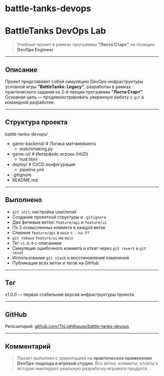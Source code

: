 # battle-tanks-devops
# BattleTanks DevOps Lab

> Учебный проект в рамках программы **"Леста Старт"** на позицию **DevOps Engineer**

---

## Описание

Проект представляет собой симуляцию DevOps-инфраструктуры условной игры **"BattleTanks: Legacy"**, разработан в рамках практического задания ко 2-й лекции программы **"Леста Старт"**. Основная цель — продемонстрировать уверенную работу с `git` в командной разработке.

---

## Структура проекта

battle-tanks-devops/
 - game-backend/ # Логика матчмейкинга
   - matchmaking.py
 - game-ui/ # Интерфейс игрока (HUD)
   - hud.html
 - deploy/ # CI/CD конфигурация
   - pipeline.yml
 - .gitignore
 - README.md

---

## Выполнено

- `git init`, настройка user/email
- Создание проектной структуры и `.gitignore`
- Две фичевые ветки: `feature/api` и `feature/ui`
- По 2 осмысленных коммита в каждой ветке
- Слияние `feature/api` в `main` с `--no-ff`
- `git rebase` `feature/ui` на `main`
- Тег `v1.0.0` с описанием
- Симуляция ошибочного коммита и откат через `git revert` и `git reset`
- Использование `git stash` и восстановление изменений
- Публикация всех веток и тегов на GitHub

---

## Тег

v1.0.0 — первая стабильная версия инфраструктуры проекта


---

## GitHub

Репозиторий: [github.com/ThLighthouse/battle-tanks-devops](https://github.com/ThLighthouse/battle-tanks-devops)

---

## Комментарий

> Проект выполнен с ориентацией на **практическое применение DevOps-подхода в игровой студии**. Все ветки, коммиты, откаты и история имитируют реальную разработку игрового продукта.


